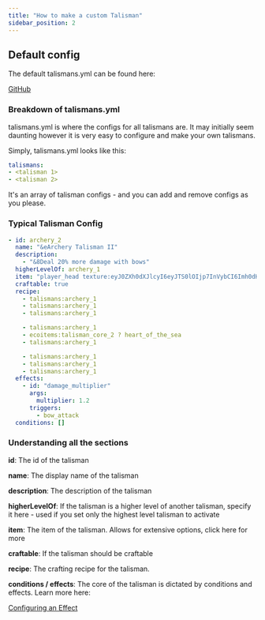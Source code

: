 ```yaml
---
title: "How to make a custom Talisman"
sidebar_position: 2
---
```


## Default config
The default talismans.yml can be found here: 

[GitHub](https://github.com/Auxilor/Talismans/blob/master/eco-core/core-plugin/src/main/resources/talismans.yml)

### Breakdown of talismans.yml

talismans.yml is where the configs for all talismans are. It may initially seem daunting however it is very easy to configure and make your own talismans.

Simply, talismans.yml looks like this:

```yaml
talismans:
- <talisman 1>
- <talisman 2>
```

It's an array of talisman configs - and you can add and remove configs as you please.

### Typical Talisman Config

```yaml
- id: archery_2
  name: "&eArchery Talisman II"
  description:
    - "&8Deal 20% more damage with bows"
  higherLevelOf: archery_1
  item: "player_head texture:eyJ0ZXh0dXJlcyI6eyJTS0lOIjp7InVybCI6Imh0dHA6Ly90ZXh0dXJlcy5taW5lY3JhZnQubmV0L3RleHR1cmUvMzgzODVhNWE0Njk4MjFiOGIzM2U0N2E1YjVjNDJhZWE1OTY2MzQ2NTQ2OTM4OGExYTRkNGU1MjNlNWE4ZGRkMiJ9fX0="
  craftable: true
  recipe:
    - talismans:archery_1
    - talismans:archery_1
    - talismans:archery_1

    - talismans:archery_1
    - ecoitems:talisman_core_2 ? heart_of_the_sea
    - talismans:archery_1

    - talismans:archery_1
    - talismans:archery_1
    - talismans:archery_1
  effects:
    - id: "damage_multiplier"
      args:
        multiplier: 1.2
      triggers:
        - bow_attack
  conditions: []
```

### Understanding all the sections

**id**: The id of the talisman

**name**: The display name of the talisman

**description**: The description of the talisman

**higherLevelOf**: If the talisman is a higher level of another talisman, specify it here - used if you set only the highest level talisman to activate

**item**: The item of the talisman. Allows for extensive options, click here for more

**craftable**: If the talisman should be craftable

**recipe**: The crafting recipe for the talisman.

**conditions / effects**: The core of the talisman is dictated by conditions and effects. Learn more here:

[Configuring an Effect](https://plugins.auxilor.io/effects/configuring-an-effect)
